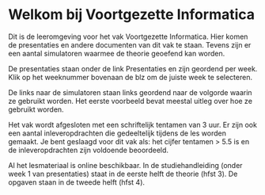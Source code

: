 # Welkom bij Voortgezette Informatica

Dit is de leeromgeving voor het vak Voortgezette Informatica.
Hier komen de presentaties en andere documenten van dit vak te staan.
Tevens zijn er een aantal simulatoren waarmee de theorie geoefend kan worden.

De presentaties staan onder de link Presentaties en zijn geordend per week. Klik op het weeknummer bovenaan de blz om de juiste week te selecteren.

De links naar de simulatoren staan links geordend naar de volgorde waarin ze gebruikt worden.
Het eerste voorbeeld bevat meestal uitleg over hoe ze gebruikt worden.

Het vak wordt afgesloten met een schriftelijk tentamen van 3 uur.
Er zijn ook een aantal inleveropdrachten die gedeeltelijk tijdens de les worden gemaakt. 
Je bent geslaagd voor dit vak als: het cijfer tentamen > 5.5 is en de inleveropdrachten zijn voldoende beoordeeld.

Al het lesmateriaal is online beschikbaar. In de studiehandleiding (onder week 1 van presentaties) staat in de eerste helft de theorie (hfst 3). De opgaven staan in de tweede helft (hfst 4).